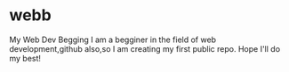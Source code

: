 # webb
My Web Dev Begging
I am a begginer in the field of web development,github also,so I am creating my first public repo.
Hope I'll do my best!
